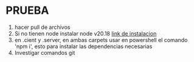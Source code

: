 # PRUEBA
1. hacer pull de archivos
2. Si no tienen node instalar node v20.18 <a href='https://nodejs.org/en/download/prebuilt-installer/current'>link de instalacion<a>
3. en .cient y .server, en ambas carpets usar en powershell el comando 'npm i', esto para instalar las dependencias necesarias
4. Investigar comandos git

